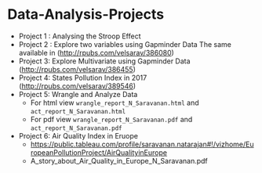 # Data-Analysis-Projects
* Project 1 : Analysing the Stroop Effect
* Project 2 : Explore two variables using Gapminder Data
The same available in (http://rpubs.com/velsarav/386080)
* Project 3: Explore  Multivariate using Gapminder Data
(http://rpubs.com/velsarav/386455)
* Project 4: States Pollution Index in 2017 (http://rpubs.com/velsarav/389546)
* Project 5: Wrangle and Analyze Data
  * For html view `wrangle_report_N_Saravanan.html` and `act_report_N_Saravanan.html`
  * For pdf view `wrangle_report_N_Saravanan.pdf` and `act_report_N_Saravanan.pdf`
* Project 6: Air Quality Index in Eruope
  * https://public.tableau.com/profile/saravanan.natarajan#!/vizhome/EuropeanPollutionProject/AirQualityinEurope
  * A_story_about_Air_Quality_in_Europe_N_Saravanan.pdf